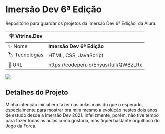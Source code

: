 # Imersão Dev 6ª Edição
Repositório para guardar os projetos da Imersão Dev 6ª Edição, da Alura.

| :placard: Vitrine.Dev |     |
| -------------  | --- |
| :sparkles: Nome        | **Imersão Dev 6ª Edição**
| :label: Tecnologias | HTML, CSS, JavaScript
| :rocket: URL         | https://codepen.io/Enyus/full/QWBzLRx

<!-- Inserir imagem com a #vitrinedev ao final do link -->
![](https://i.imgur.com/LcUjZOr.png#vitrinedev)

## Detalhes do Projeto
Minha intenção inicial era fazer nas aulas mais do que o esperado, especialmente para mostrar pra mim mesmo a evolução nestes dois anos de estudo desde a Imersão Dev 2021. Infelizmente, porém, não tive tempo para fazer todas as aulas como gostaria, mas fiquei bastante orgulhoso do Jogo da Forca.
